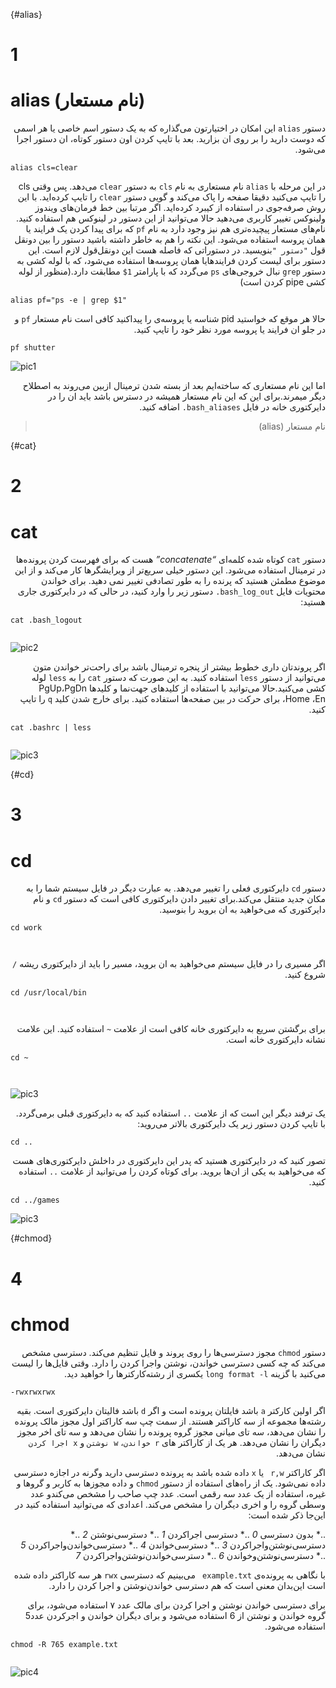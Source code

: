 {#alias}
# 1 
# alias  (نام مستعار)

<div dir=rtl>

دستور `alias` این امکان در اختیارتون می‌گذاره که به یک دستور اسم خاصی یا هر اسمی که دوست دارید را بر روی ان بزارید. بعد با تایپ کردن اون دستور کوتاه، ان دستور اجرا می‌شود.
<div dir=ltr>

```
alias cls=clear

```

<div dir=rtl>

در این مرحله با `alias` نام مستعاری به نام `cls` به دستور `clear` می‌دهد. پس وقتی cls را تایپ می‌کنید دقیقا صفحه را پاک می‌کند و گویی دستور `clear` را تایپ کرده‌اید. با این روش صرفه‌جوی در استفاده از کیبرد کرده‌اید.
اگر مرتبا بین خط فرمان‌های ویندوز ولینوکس تغییر کاربری می‌دهید حالا می‌توانید از این دستور در لینوکس هم استفاده کنید. نام‌های مستعار پیچیده‌تری هم نیز وجود دارد به نام `pf` که برای پیدا کردن یک فرایند یا همان پروسه استفاده می‌شود. این نکته را هم به خاطر داشته باشید دستور را بین دونقل قول `"دستور "`بنویسید. در دستوراتی که فاصله هست این دونقل‌قول لازم است. این دستور برای لیست کردن فرایندها‌یا همان پروسه‌ها استفاده می‌شود، که با لوله کشی به دستور `grep` نبال خروجی‌های `ps` می‌گردد که با پارامتر `1$` مطابقت دارد.(منظور از لوله کشی pipe کردن است)


<div dir=ltr>

```
alias pf="ps -e | grep $1"

```


<div dir=rtl>

حالا هر موقع که خواستید pid شناسه یا پروسه‌ی را پیداکنید کافی است نام مستعار `pf` و در جلو ان فرایند یا پروسه مورد نظر خود را تایپ کنید.

<div dir=ltr>

```
pf shutter

```




![pic1](https://www.howtogeek.com/wp-content/uploads/2019/04/top_commands_01.png.pagespeed.ce.62P_lpZ4xD.png "pf shutter,command")

<div dir=rtl>

اما این نام مستعاری که ساخته‌ایم بعد از بسته شدن ترمینال ازبین می‌روند به اصطلاح دیگر میمرند.برای این که این نام مستعار همیشه در دسترس باشد باید ان را در دایرکتوری خانه در فایل `bash_aliases.`  اضافه کنید.
> نام مستعار (alias)

<div dir=ltr>

{#cat}

# 2
# cat  

<div dir=rtl>

دستور `cat` کوتاه شده کلمه‌ای  *“concatenate”* هست که برای فهرست کردن پرونده‌ها در ترمینال استفاده می‌شود. این دستور خیلی سریع‌تر از ویرایشگرها کار می‌کند و از این موضوع مطمئن هستید که پرنده را  به طور تصادفی تغییر نمی دهید. برای خواندن محتویات فایل `bash_log_out.`
دستور زیر را وارد کنید، در حالی که در دایرکتوری جاری هستید:


<div dir=ltr>

```
cat .bash_logout


```

![pic2](https://www.howtogeek.com/wp-content/uploads/2019/04/top_commands_02.png.pagespeed.ce.eMAhgR_jv0.png "cat .bash_logout ,command")

<div dir=rtl>

اگر پروندتان داری خطوط بیشتر از پنجره ترمینال باشد برای راحت‌تر خواندن متون می‌توانید از دستور `less` استفاده کنید. به این صورت که دستور `cat` را به `less` لوله کشی می‌کنید.حالا می‌توانید با استفاده از کلید‌های جهت‌نما و کلید‌ها PgUp،PgDn ،Home ،En برای حرکت در بین صفحه‌ها استفاده کنید. برای خارج شدن کلید `q` را تایپ کنید.


<div dir=ltr>

```
cat .bashrc | less


```


![pic3](https://www.howtogeek.com/wp-content/uploads/2019/04/xtop_commands_03.png.pagespeed.gp+jp+jw+pj+ws+js+rj+rp+rw+ri+cp+md.ic.TidnlFkK6A.png "cat .bashrc | less,command")

<div dir=rtl>




<div dir=ltr>

{#cd}

# 3
# cd

<div dir=rtl>

دستور `cd` دایرکتوری فعلی را تغییر می‌دهد. به عبارت دیگر در فایل سیستم شما را به مکان جدید منتقل می‌کند.برای تغییر دادن دایرکتوری کافی است که دستور `cd` و نام دایرکتوری که می‌خواهید به ان بروید را بنوسید.


<div dir=ltr>

```
cd work



```

<div dir=rtl>

اگر مسیری را در فایل سیستم می‌خواهید به ان بروید، مسیر را باید از دایرکتوری ریشه `/` شروع کنید.

<div dir=ltr>

```
cd /usr/local/bin



```

<div dir=rtl>

برای برگشتن سریع به دایرکتوری خانه کافی است از علامت `~` استفاده کنید. این علامت نشانه دایرکتوری خانه است.

<div dir=ltr>

```
cd ~



```

![pic3](https://www.howtogeek.com/wp-content/uploads/2019/04/xtop_commands_04.png.pagespeed.gp+jp+jw+pj+ws+js+rj+rp+rw+ri+cp+md.ic.y6W_b1UDqz.png "cd ~ ,command")

<div dir=rtl>

یک ترفند دیگر این است که از علامت `..` استفاده کنید که به دایرکتوری قبلی برمی‌گردد. با تایپ کردن دستور زیر یک دایرکتوری بالاتر می‌روید:

<div dir=ltr>

```
cd ..

```
<div dir=rtl>

تصور کنید که در دایرکتوری هستید که پدر این دایرکتوری در داخلش دایرکتوری‌های هست که می‌خواهید به یکی از ان‌ها بروید. برای کوتاه کردن را می‌توانید از علامت `..` استفاده کنید.

<div dir=ltr>

```
cd ../games

```

![pic3](https://www.howtogeek.com/wp-content/uploads/2019/04/top_commands_05.png.pagespeed.ce.PsjTleoHs-.png "cd ../games ,command")

<div dir=rtl>


<div dir=ltr>

{#chmod}

# 4
# chmod

<div dir=rtl>

دستور `chmod` مجوز دسترسی‌ها را روی پروند و فایل تنظیم می‌کند. دسترسی مشخص می‌کند که چه کسی دسترسی خواندن، نوشتن واجرا کردن را دارد. وقتی قایل‌ها را لیست می‌کنید با گزینه `long format -l` یکسری از رشته‌کارکترها را خواهید دید.






<div dir=ltr>

```
-rwxrwxrwx

```

<div dir=rtl>

اگر اولین کارکتر `a` باشد فایلتان پرونده است و اگر `d` باشد فالیتان دایرکتوری است. بقیه رشته‌ها مجموعه از سه کاراکتر هستند. 
از سمت چپ  سه کاراکتر اول مجوز مالک پرونده را نشان می‌دهد، سه تای میانی مجوز گروه پرونده را نشان می‌دهد و سه تای اخر مجوز دیگران را نشان می‌دهد. هر یک از کاراکتر های `r خواندن`، `w نوشتن` و `x اجرا کردن` نشان می‌دهد.

اگر کاراکتر `r,w ` یا `x` داده شده باشد به پرونده دسترسی دارید وگرنه در اجازه دسترسی داده نمی‌شود.
یک از راه‌های استفاده از دستور `chmod` و داده مجوزها به کاربر و گروها و غیره، استفاده از یک عدد سه رقمی است. عدد چپ صاحب را مشخص می‌کندو عدد وسطی گروه را و اخری دیگران را مشخص می‌کند. اعدادی که می‌توانید استفاده کنید در این‌جا ذکر شده است:

..* بدون دسترسی                                    *0*
..* دسترسی اجراکردن                                *1*
..* دسترسی‌نوشتن                                    *2*
..* دسترسی‌نوشتن‌واجرا‌کردن                           *3*
..* دسترسی‌خواندن                                   *4*
..* دسترسی‌خواندن‌واجراکردن                          *5*
..* دسترسی‌نوشتن‌وخواندن                             *6*
..* دسترسی‌خواندن‌نوشتن‌واجراکردن                     *7*

با نگاهی به پرونده‌ی `example.txt ` می‌بینیم که دسترسی `rwx` هر سه کاراکتر داده شده است این‌بدان معنی است که هم دسترسی خواندن‌نوشتن و اجرا کردن را دارد.

برای دسترسی خواندن نوشتن و اجرا کردن برای مالک عدد ۷ استفاده می‌شود، برای گروه خواندن و نوشتن از 6 استفاده می‌شود و برای دیگران خواندن و اجرکردن عدد5 استفاده می‌شود.


<div dir=ltr>

```
chmod -R 765 example.txt


```
![pic4](https://www.howtogeek.com/wp-content/uploads/2019/04/xtop_commands_50.png.pagespeed.gp+jp+jw+pj+ws+js+rj+rp+rw+ri+cp+md.ic.oI5EwiOVhY.png "chmod -R 765 example.txt ,command")

<div dir=rtl>



